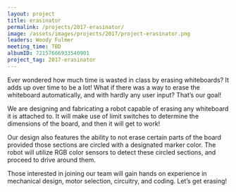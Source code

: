 ```yaml
---
layout: project
title: erasinator
permalink: /projects/2017-erasinator/
image: /assets/images/projects/2017/project-erasinator.png
leaders: Woody Fulmer
meeting_time: TBD
albumID: 72157666933540901
project_tag: 2017-erasinator
---
```


Ever wondered how much time is wasted in class by erasing whiteboards? It adds up over time to be a lot! What if there was a way to erase the whiteboard automatically, and with hardly any user input? That’s our goal!

We are designing and fabricating a robot capable of erasing any whiteboard it is attached to. It will make use of limit switches to determine the dimensions of the board, and then it will get to work!

Our design also features the ability to not erase certain parts of the board provided those sections are circled with a designated marker color. The robot will utilize RGB color sensors to detect these circled sections, and proceed to drive around them.

Those interested in joining our team will gain hands on experience in mechanical design, motor selection, circuitry, and coding. Let’s get erasing!

